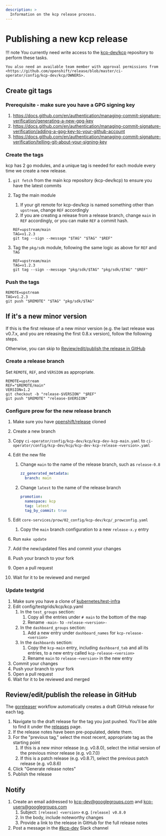 ```yaml
---
description: >
  Information on the kcp release process.
---
```


# Publishing a new kcp release

!!! note
    You currently need write access to the [kcp-dev/kcp](https://github.com/kcp-dev/kcp) repository to perform these
    tasks.

    You also need an available team member with approval permissions from <https://github.com/openshift/release/blob/master/ci-operator/config/kcp-dev/kcp/OWNERS>.

## Create git tags

### Prerequisite - make sure you have a GPG signing key

1. <https://docs.github.com/en/authentication/managing-commit-signature-verification/generating-a-new-gpg-key>
2. <https://docs.github.com/en/authentication/managing-commit-signature-verification/adding-a-gpg-key-to-your-github-account>
3. <https://docs.github.com/en/authentication/managing-commit-signature-verification/telling-git-about-your-signing-key>

### Create the tags

kcp has 2 go modules, and a unique tag is needed for each module every time we create a new release.

1. `git fetch` from the main kcp repository (kcp-dev/kcp) to ensure you have the latest commits
2. Tag the main module
   1. If your git remote for kcp-dev/kcp is named something other than `upstream`, change `REF` accordingly
   2. If you are creating a release from a release branch, change `main` in `REF` accordingly, or you can
      make `REF` a commit hash.

    ```shell
    REF=upstream/main
    TAG=v1.2.3
    git tag --sign --message "$TAG" "$TAG" "$REF"
    ```

3. Tag the `pkg/sdk` module, following the same logic as above for `REF` and `TAG`

    ```shell
    REF=upstream/main
    TAG=v1.2.3
    git tag --sign --message "pkg/sdk/$TAG" "pkg/sdk/$TAG" "$REF"
    ```
### Push the tags

```shell
REMOTE=upstream
TAG=v1.2.3
git push "$REMOTE" "$TAG" "pkg/sdk/$TAG"
```

## If it's a new minor version

If this is the first release of a new minor version (e.g. the last release was v0.7.x, and you are releasing the first
0.8.x version), follow the following steps.

Otherwise, you can skip to [Review/edit/publish the release in GitHub](#revieweditpublish-the-release-in-github)

### Create a release branch

Set `REMOTE`, `REF`, and `VERSION` as appropriate.

```shell
REMOTE=upstream
REF="$REMOTE/main"
VERSION=1.2
git checkout -b "release-$VERSION" "$REF"
git push "$REMOTE" "release-$VERSION"
```

### Configure prow for the new release branch

1. Make sure you have [openshift/release](https://github.com/openshift/release/) cloned
2. Create a new branch
3. Copy `ci-operator/config/kcp-dev/kcp/kcp-dev-kcp-main.yaml` to `ci-operator/config/kcp-dev/kcp/kcp-dev-kcp-release-<version>.yaml`
4. Edit the new file
   1. Change `main` to the name of the release branch, such as `release-0.8`

       ```yaml
       zz_generated_metadata:
         branch: main
       ```

   2. Change `latest` to the name of the release branch

       ```yaml
       promotion:
         namespace: kcp
         tag: latest
         tag_by_commit: true
       ```

5. Edit `core-services/prow/02_config/kcp-dev/kcp/_prowconfig.yaml`
   1. Copy the `main` branch configuration to a new `release-x.y` entry
6. Run `make update`
7. Add the new/updated files and commit your changes
8. Push your branch to your fork
9. Open a pull request
10. Wait for it to be reviewed and merged

### Update testgrid

1. Make sure you have a clone of [kubernetes/test-infra](https://github.com/kubernetes/test-infra/)
2. Edit config/testgrids/kcp/kcp.yaml
   1. In the `test_groups` section:
      1. Copy all the entries under `# main` to the bottom of the map
      2. Rename `-main-` to `-release-<version>-`
   2. In the `dashboard_groups` section:
      1. Add a new entry under `dashboard_names` for `kcp-release-<version>`
   3. In the `dashboards` section:
      1. Copy the `kcp-main` entry, including `dashboard_tab` and all its entries, to a new entry called `kcp-release-<version>`
      2. Rename `main` to `release-<version>` in the new entry
3. Commit your changes
4. Push your branch to your fork
5. Open a pull request
6. Wait for it to be reviewed and merged

## Review/edit/publish the release in GitHub

The [goreleaser](https://github.com/kcp-dev/kcp/actions/workflows/goreleaser.yml) workflow automatically creates a draft GitHub release for each tag.

1. Navigate to the draft release for the tag you just pushed. You'll be able to find it under the [releases](https://github.com/kcp-dev/kcp/releases) page.
2. If the release notes have been pre-populated, delete them.
3. For the "previous tag," select the most recent, appropriate tag as the starting point
   1. If this is a new minor release (e.g. v0.8.0), select the initial version of the previous minor release (e.g. v0.7.0)
   2. If this is a patch release (e.g. v0.8.7), select the previous patch release (e.g. v0.8.6)
4. Click "Generate release notes"
5. Publish the release

## Notify

1. Create an email addressed to kcp-dev@googlegroups.com and kcp-users@googlegroups.com
   1. Subject: `[release] <version>` e.g. `[release] v0.8.0`
   2. In the body, include noteworthy changes
   3. Provide a link to the release in GitHub for the full release notes
2. Post a message in the [#kcp-dev](https://kubernetes.slack.com/archives/C021U8WSAFK) Slack channel
